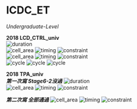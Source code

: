 # ICDC_ET

*Undergraduate-Level*

**2018 LCD_CTRL_univ**  
![duration](https://img.shields.io/badge/time_spent-4h12m-green?style=flat-square)<br>
![cell_area](https://img.shields.io/badge/total_cell_area-61151.530805-blue?style=flat-square)
![timing](https://img.shields.io/badge/critical_path-7.16ns-red?style=flat-square)
![constraint](https://img.shields.io/badge/timing_constraint-10ns-yellow?style=flat-square)<br>
![cell_area](https://img.shields.io/badge/total_cell_area-70227.663658-blue?style=flat-square)
![timing](https://img.shields.io/badge/critical_path-6.08ns-red?style=flat-square)
![constraint](https://img.shields.io/badge/timing_constraint-6.08ns-yellow?style=flat-square)<br>
![cycle](https://img.shields.io/badge/tb1_cycle-130-orange?style=flat-square)
![cycle](https://img.shields.io/badge/tb2_cycle-158-orange?style=flat-square)
![cycle](https://img.shields.io/badge/tb3_cycle-220-orange?style=flat-square)

**2018 TPA_univ**  
***第一次寫 Stage6-2沒過***
![duration](https://img.shields.io/badge/time_spent-5h13m-green?style=flat-square)<br>
![cell_area](https://img.shields.io/badge/total_cell_area-121234.076880-blue?style=flat-square)
![timing](https://img.shields.io/badge/critical_path-6.68ns-red?style=flat-square)
![constraint](https://img.shields.io/badge/timing_constraint-10ns-yellow?style=flat-square)

***第二次寫 全部通過***
![cell_area](https://img.shields.io/badge/total_cell_area-121709.651355-blue?style=flat-square)
![timing](https://img.shields.io/badge/critical_path-6.51ns-red?style=flat-square)
![constraint](https://img.shields.io/badge/timing_constraint-10ns-yellow?style=flat-square)
